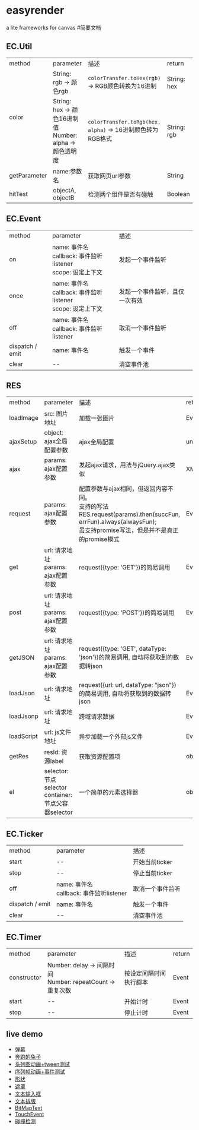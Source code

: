 # easyrender
a lite frameworks for canvas
#简要文档
## EC.Util ##
<table>
	<tr>
		<td>method</td>
		<td>parameter</td>
		<td>描述</td>
		<td>return</td>
	</tr>
	<tr>
		<td rowspan="2">color</td>
		<td>String: rgb -> 颜色rgb</td>
		<td><code>colorTransfer.toHex(rgb)</code> -> RGB颜色转换为16进制</td>
		<td>String: hex</td>
	</tr>
	<tr>
		<td>String: hex -> 颜色16进制值 <br>
			Number: alpha -> 颜色透明度</td>
		<td><code>colorTransfer.toRgb(hex, alpha)</code> -> 16进制颜色转为RGB格式</td>
		<td>String: rgb</td>
	</tr>
	<tr>
		<td>getParameter</td>
		<td>name:参数名</td>
		<td>获取网页url参数</td>
		<td>String</td>
	</tr>
	<tr>
		<td>hitTest</td>
		<td>objectA, objectB</td>
		<td>检测两个组件是否有碰触</td>
		<td>Boolean</td>
	</tr>
</table>

## EC.Event ##
<table>
	<tr>
		<td>method</td>
		<td>parameter</td>
		<td>描述</td>
	</tr>
	<tr>
		<td>on</td>
		<td>name: 事件名<br>
			callback: 事件监听listener <br>
			scope: 设定上下文</td>
		<td>发起一个事件监听</td>
	</tr>
	<tr>
		<td>once</td>
		<td>name: 事件名<br>
			callback: 事件监听listener <br>
			scope: 设定上下文</td>
		<td>发起一个事件监听，且仅一次有效</td>
	</tr>
	<tr>
		<td>off</td>
		<td>name: 事件名<br>
			callback: 事件监听listener</td>
		<td>取消一个事件监听</td>
	</tr>
	<tr>
		<td>dispatch / emit</td>
		<td>name: 事件名</td>
		<td>触发一个事件</td>
	</tr>
	<tr>
		<td>clear</td>
		<td>--</td>
		<td>清空事件池</td>
	</tr>
</table>

## RES ##
<table>
	<tr>
		<td>method</td>
		<td>parameter</td>
		<td>描述</td>
		<td>return</td>
	</tr>
	<tr>
		<td>loadImage</td>
		<td>src: 图片地址</td>
		<td>加载一张图片</td>
		<td>Event</td>
	</tr>
	<tr>
		<td>ajaxSetup</td>
		<td>object: ajax全局配置参数</td>
		<td>ajax全局配置</td>
		<td>undefined</td>
	</tr>
	<tr>
		<td>ajax</td>
		<td>params: ajax配置参数</td>
		<td>发起ajax请求，用法与jQuery.ajax类似</td>
		<td>XMLHttpRequest</td>
	</tr>
	<tr>
		<td>request</td>
		<td>params: ajax配置参数</td>
		<td>配置参数与ajax相同，但返回内容不同。<br>
			支持的写法RES.request(params).then(succFun, errFun).always(alwaysFun);<br>
			虽支持promise写法，但是并不是真正的promise模式
		</td>
		<td>Event</td>
	</tr>
	<tr>
		<td>get</td>
		<td>url: 请求地址 <br>
			params: ajax配置参数</td>
		<td>request({type: 'GET'})的简易调用
		</td>
		<td>Event</td>
	</tr>
	<tr>
		<td>post</td>
		<td>url: 请求地址 <br>
			params: ajax配置参数</td>
		<td>request({type: 'POST'})的简易调用
		</td>
		<td>Event</td>
	</tr>
	<tr>
		<td>getJSON</td>
		<td>url: 请求地址 <br>
			params: ajax配置参数</td>
		<td>request({type: 'GET', dataType: 'json'})的简易调用, 自动将获取到的数据转json
		</td>
		<td>Event</td>
	</tr>
	<tr>
		<td>loadJson</td>
		<td>url: 请求地址</td>
		<td>request({url: url, dataType: "json"})的简易调用, 自动将获取到的数据转json
		</td>
		<td>Event</td>
	</tr>
	<tr>
		<td>loadJsonp</td>
		<td>url: 请求地址</td>
		<td>跨域请求数据</td>
		<td>Event</td>
	</tr>
	<tr>
		<td>loadScript</td>
		<td>url: js文件地址</td>
		<td>异步加载一个外部js文件</td>
		<td>Event</td>
	</tr>
	<tr>
		<td>getRes</td>
		<td>resId: 资源label</td>
		<td>获取资源配置项</td>
		<td>object</td>
	</tr>
	<tr>
		<td>el</td>
		<td>selector: 节点selector<br>
			container: 节点父容器selector		
		</td>
		<td>一个简单的元素选择器</td>
		<td>object</td>
	</tr>
</table>

## EC.Ticker ##
<table>
	<tr>
		<td>method</td>
		<td>parameter</td>
		<td>描述</td>
	</tr>
	<tr>
		<td>start</td>
		<td>--</td>
		<td>开始当前ticker</td>
	</tr>
	<tr>
		<td>stop</td>
		<td>--</td>
		<td>停止当前ticker</td>
	</tr>
	<tr>
		<td>off</td>
		<td>name: 事件名<br>
			callback: 事件监听listener</td>
		<td>取消一个事件监听</td>
	</tr>
	<tr>
		<td>dispatch / emit</td>
		<td>name: 事件名</td>
		<td>触发一个事件</td>
	</tr>
	<tr>
		<td>clear</td>
		<td>--</td>
		<td>清空事件池</td>
	</tr>
</table>

## EC.Timer ##
<table>
	<tr>
		<td>method</td>
		<td>parameter</td>
		<td>描述</td>
		<td>return</td>
	</tr>
	<tr>
		<td>constructor</td>
		<td>Number: delay -> 间隔时间<br>
			Number: repeatCount -> 重复次数</td>
		<td>按设定间隔时间执行脚本</td>
		<td>Event</td>
	</tr>
	<tr>
		<td>start</td>
		<td>--</td>
		<td>开始计时</td>
		<td>Event</td>
	</tr>
	<tr>
		<td>stop</td>
		<td>--</td>
		<td>停止计时</td>
		<td>Event</td>
	</tr>
</table>

## live demo ##
- [弹幕](https://semdy.github.io/easyrender/dist/index.html "弹幕")
- [奔跑的兔子](https://semdy.github.io/easyrender/dist/MovieClip.html "奔跑的兔子")
- [系列图动画+tween测试](https://semdy.github.io/easyrender/dist/MovieClip2.html)
- [序列帧动画+事件测试](https://semdy.github.io/easyrender/dist/MovieClip3.html)
- [形状](https://semdy.github.io/easyrender/dist/shape.html)
- [遮罩](https://semdy.github.io/easyrender/dist/Mask.html)
- [文本输入框](https://semdy.github.io/easyrender/dist/TextInput.html)
- [文本排版](https://semdy.github.io/easyrender/dist/Text.html)
- [BitMapText](https://semdy.github.io/easyrender/dist/BitMapText.html)
- [TouchEvent](https://semdy.github.io/easyrender/dist/TouchEvent.html)
- [碰撞检测](https://semdy.github.io/easyrender/dist/hitTest.html)
